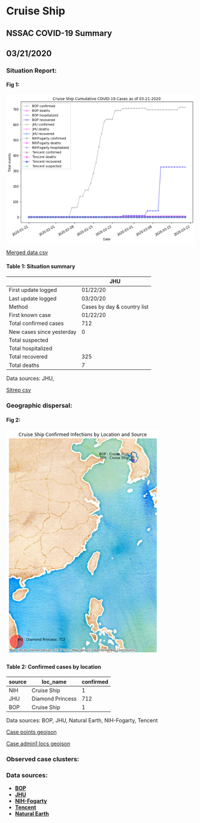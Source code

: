 # Cruise Ship
## NSSAC COVID-19 Summary
## 03/21/2020



### Situation Report:
#### Fig 1:
![Cruise Ship cases](../merged_histories/Cruise_Ship_merged_histories.png)

[Merged data csv](https://github.com/SchlittDataSci/SchlittDataSci.github.io/blob/master/data/tables/Cruise_Ship_merged_daily.csv)

#### Table 1: Situation summary


|                           | JHU                         |
|---------------------------|-----------------------------|
| First update logged       | 01/22/20                    |
| Last update logged        | 03/20/20                    |
| Method                    | Cases by day & country list |
| First known case          | 01/22/20                    |
| Total confirmed cases     | 712                         |
| New cases since yesterday | 0                           |
| Total suspected           |                             |
| Total hospitalized        |                             |
| Total recovered           | 325                         |
| Total deaths              | 7                           |

Data sources: JHU, 


[Sitrep csv](https://github.com/SchlittDataSci/SchlittDataSci.github.io/blob/master/data/tables/Cruise_Ship_sitrep.csv)

### Geographic dispersal:
#### Fig 2:
![Cruise Ship mapped](../case_locs/Cruise_Ship_case_locs.png)

#### Table 2: Confirmed cases by location


| source   | loc_name         |   confirmed |
|----------|------------------|-------------|
| NIH      | Cruise Ship      |           1 |
| JHU      | Diamond Princess |         712 |
| BOP      | Cruise Ship      |           1 |

Data sources: BOP, JHU, Natural Earth, NIH-Fogarty, Tencent


[Case points geojson](https://github.com/SchlittDataSci/SchlittDataSci.github.io/blob/master/data/shapes/Cruise_Ship_case_locs.geojson)

[Case admin1 locs geojson](https://github.com/SchlittDataSci/SchlittDataSci.github.io/blob/master/data/shapes/Cruise_Ship_admin1_locs.geojson)

### Observed case clusters:
### Data sources:
* **[BOP](https://github.com/beoutbreakprepared/nCoV2019)**
* **[JHU](https://github.com/CSSEGISandData/COVID-19)** 
* **[NIH-Fogarty](https://docs.google.com/spreadsheets/d/1jS24DjSPVWa4iuxuD4OAXrE3QeI8c9BC1hSlqr-NMiU/edit#gid=1187587451)** 
* **[Tencent](https://news.qq.com/zt2020/page/feiyan.htm)**
* **[Natural Earth](https://www.naturalearthdata.com/forums/forum/natural-earth-map-data/cultural-vectors/admin-1-states-provinces-and-their-boundaries/)**

<!-- Global site tag (gtag.js) - Google Analytics -->
<script async src="https://www.googletagmanager.com/gtag/js?id=UA-158816269-1"></script>
<script>
  window.dataLayer = window.dataLayer || [];
  function gtag(){dataLayer.push(arguments);}
  gtag('js', new Date());

  gtag('config', 'UA-158816269-1');
</script>